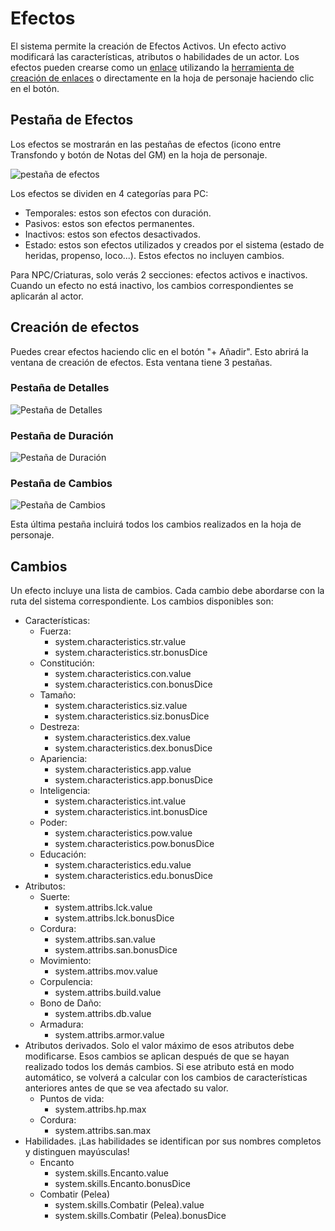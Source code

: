<!--- This file is auto generated from module/manual/es/efectos.md -->
# Efectos

El sistema permite la creación de Efectos Activos.
Un efecto activo modificará las características, atributos o habilidades de un actor.
Los efectos pueden crearse como un [enlace](enlaces.md) utilizando la [herramienta de creación de enlaces](ventana_de_creacion_de_enlaces.md) o directamente en la hoja de personaje haciendo clic en el botón.

## Pestaña de Efectos

Los efectos se mostrarán en las pestañas de efectos (icono entre Transfondo y botón de Notas del GM) en la hoja de personaje.

![pestaña de efectos](../../assets/manual/effects/effects-tab.webp)

Los efectos se dividen en 4 categorías para PC:

- Temporales: estos son efectos con duración.
- Pasivos: estos son efectos permanentes.
- Inactivos: estos son efectos desactivados.
- Estado: estos son efectos utilizados y creados por el sistema (estado de heridas, propenso, loco...). Estos efectos no incluyen cambios.

Para NPC/Criaturas, solo verás 2 secciones: efectos activos e inactivos.
Cuando un efecto no está inactivo, los cambios correspondientes se aplicarán al actor.

## Creación de efectos

Puedes crear efectos haciendo clic en el botón "+ Añadir".
Esto abrirá la ventana de creación de efectos.
Esta ventana tiene 3 pestañas.

### Pestaña de Detalles

![Pestaña de Detalles](../../assets/manual/effects/details-tab.webp)

### Pestaña de Duración

![Pestaña de Duración](../../assets/manual/effects/duration-tab.webp)

### Pestaña de Cambios

![Pestaña de Cambios](../../assets/manual/effects/changes-tab.webp)

Esta última pestaña incluirá todos los cambios realizados en la hoja de personaje.

## Cambios

Un efecto incluye una lista de cambios. Cada cambio debe abordarse con la ruta del sistema correspondiente.
Los cambios disponibles son:

- Características:
  - Fuerza:
    - system.characteristics.str.value
    - system.characteristics.str.bonusDice
  - Constitución:
    - system.characteristics.con.value
    - system.characteristics.con.bonusDice
  - Tamaño:
    - system.characteristics.siz.value
    - system.characteristics.siz.bonusDice
  - Destreza:
    - system.characteristics.dex.value
    - system.characteristics.dex.bonusDice
  - Apariencia:
    - system.characteristics.app.value
    - system.characteristics.app.bonusDice
  - Inteligencia:
    - system.characteristics.int.value
    - system.characteristics.int.bonusDice
  - Poder:
    - system.characteristics.pow.value
    - system.characteristics.pow.bonusDice
  - Educación:
    - system.characteristics.edu.value
    - system.characteristics.edu.bonusDice
- Atributos:
  - Suerte:
    - system.attribs.lck.value
    - system.attribs.lck.bonusDice
  - Cordura:
    - system.attribs.san.value
    - system.attribs.san.bonusDice
  - Movimiento:
    - system.attribs.mov.value
  - Corpulencia:
    - system.attribs.build.value
  - Bono de Daño:
    - system.attribs.db.value
  - Armadura:
    - system.attribs.armor.value
- Atributos derivados. Solo el valor máximo de esos atributos debe modificarse. Esos cambios se aplican después de que se hayan realizado todos los demás cambios. Si ese atributo está en modo automático, se volverá a calcular con los cambios de características anteriores antes de que se vea afectado su valor.
  - Puntos de vida:
    - system.attribs.hp.max
  - Cordura:
    - system.attribs.san.max
- Habilidades. ¡Las habilidades se identifican por sus nombres completos y distinguen mayúsculas!
  - Encanto
    - system.skills.Encanto.value
    - system.skills.Encanto.bonusDice
  - Combatir (Pelea)
    - system.skills.Combatir (Pelea).value
    - system.skills.Combatir (Pelea).bonusDice
